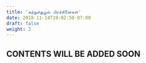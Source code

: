 ```yaml
---
title: 'சுற்றுச்சூழல் பிரச்சினைகள்'
date: 2018-11-14T19:02:50-07:00
draft: false
weight: 3
---
```


## CONTENTS WILL BE ADDED SOON
